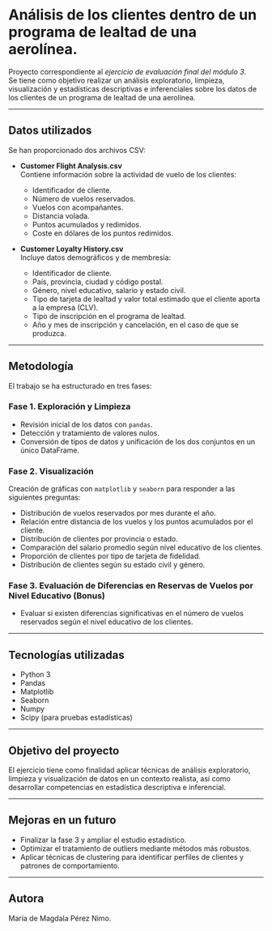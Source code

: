 # Análisis de los clientes dentro de un programa de lealtad de una aerolínea.

Proyecto correspondiente al *ejercicio de evaluación final del módulo 3*.  
Se tiene como objetivo realizar un análisis exploratorio, limpieza, visualización y estadísticas descriptivas e inferenciales sobre los datos de los clientes de un programa de lealtad de una aerolínea.

---

## Datos utilizados

Se han proporcionado dos archivos CSV:

- **Customer Flight Analysis.csv**  
  Contiene información sobre la actividad de vuelo de los clientes:
  - Identificador de cliente.
  - Número de vuelos reservados.
  - Vuelos con acompañantes.
  - Distancia volada.
  - Puntos acumulados y redimidos.
  - Coste en dólares de los puntos redimidos.

- **Customer Loyalty History.csv**  
  Incluye datos demográficos y de membresía:
  - Identificador de cliente.
  - País, provincia, ciudad y código postal.
  - Género, nivel educativo, salario y estado civil.
  - Tipo de tarjeta de lealtad y valor total estimado que el cliente aporta a la empresa (CLV).
  - Tipo de inscripción en el programa de lealtad.
  - Año y mes de inscripción y cancelación, en el caso de que se produzca.

---

## Metodología

El trabajo se ha estructurado en tres fases:

### Fase 1. Exploración y Limpieza
- Revisión inicial de los datos con `pandas`.
- Detección y tratamiento de valores nulos.
- Conversión de tipos de datos y unificación de los dos conjuntos en un único DataFrame.

### Fase 2. Visualización
Creación de gráficas con `matplotlib` y `seaborn` para responder a las siguientes preguntas:
- Distribución de vuelos reservados por mes durante el año.
- Relación entre distancia de los vuelos y los puntos acumulados por el cliente.
- Distribución de clientes por provincia o estado.
- Comparación del salario promedio según nivel educativo de los clientes.
- Proporción de clientes por tipo de tarjeta de fidelidad.
- Distribución de clientes según su estado civil y género.

### Fase 3. Evaluación de Diferencias en Reservas de Vuelos por Nivel Educativo (Bonus)
- Evaluar si existen diferencias significativas en el número de vuelos reservados según el nivel educativo de los clientes. 
---

## Tecnologías utilizadas
- Python 3  
- Pandas  
- Matplotlib  
- Seaborn  
- Numpy  
- Scipy (para pruebas estadísticas)

---

## Objetivo del proyecto
El ejercicio tiene como finalidad aplicar técnicas de análisis exploratorio, limpieza y visualización de datos en un contexto realista, así como desarrollar competencias en estadística descriptiva e inferencial.  

---

## Mejoras en un futuro
- Finalizar la fase 3 y ampliar el estudio estadístico. 
- Optimizar el tratamiento de outliers mediante métodos más robustos.
- Aplicar técnicas de clustering para identificar perfiles de clientes y patrones de comportamiento.

---

## Autora
María de Magdala Pérez Nimo. 
